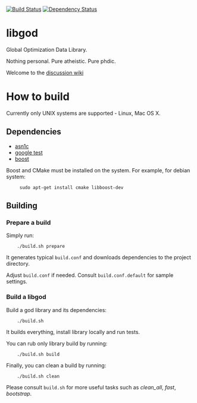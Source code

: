 [![Build Status](https://secure.travis-ci.org/bmstu-rk6/libgod.png)](http://travis-ci.org/bmstu-rk6/libgod) [![Dependency Status](https://secure.travis-ci.org/bmstu-rk6/libgod.png?travis)](http://travis-ci.org/bmstu-rk6/libgod)

libgod
========

Global Optimization Data Library.

Nothing personal. Pure atheistic. Pure phdic.

Welcome to the [discussion wiki](https://github.com/bmstu-rk6/libgod/wiki)

How to build
============

Currently only UNIX systems are supported - Linux, Mac OS X.

Dependencies
------------

 * [asn1c](http://lionet.info/asn1c) 
 * [google test](http://code.google.com/p/googletest)
 * [boost](http://boost.org)

Boost and CMake must be installed on the system.
For example, for debian system:
  
         sudo apt-get install cmake libboost-dev

Building
--------

### Prepare a build

Simply run:
  
        ./build.sh prepare

It generates typical `build.conf` and downloads dependencies to the project directory.

Adjust `build.conf` if needed. Consult `build.conf.default` for sample settings.

### Build a libgod

Build a god library and its dependencies:

        ./build.sh

It builds everything, install library locally and run tests.

You can rub only library build by running:

        ./build.sh build

Finally, you can clean a build by running:

        ./build.sh clean

Please consult `build.sh` for more useful tasks such as _clean_all_, _fast_, _bootstrap_.
